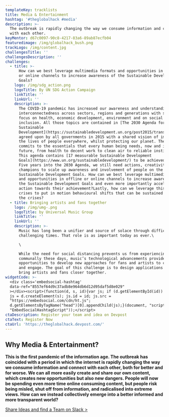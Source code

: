 ```yaml
---
templateKey: tracklists
title: Media & Entertainment
hashtag: '#theglobalhack #media'
description: >-
  The outbreak is rapidly changing the way we consume information and connect
  with each other.
keyMentor: d67c0097-90c8-4217-83a6-89ab87ecfb04
featuredimage: /img/globalhack_bush.png
trackLogo: /img/content.jpg
challengesTitle: ''
challengesDescription: ''
challenges:
  - title: >-
      How can we best leverage multimedia formats and opportunities in offline
      or online channels to increase awareness of the Sustainable Development
      Goals?
    logo: /img/sdg_action.png
    logoTitle: By UN SDG Action Campaign
    linkTitle: ''
    linkUrl: ''
    description: >-
      The COVID-19 pandemic has increased our awareness and understanding of the
      interconnectedness across sectors, regions and generations with specific
      focus on health, economic development, environment and on social
      inclusion. All those topics are contained in [The 2030 Agenda for
      Sustainable
      Development](https://sustainabledevelopment.un.org/post2015/transformingourworld),
      agreed upon by all governments in 2015 with a shared vision of improving
      the lives of people everywhere, whilst protecting our planet. The agenda
      commits to the essentials that every human being needs, now and in the
      future, from health to decent work to clean air to reliable institutions.
      This agenda contains [17 measurable Sustainable Development
      Goals](https://www.un.org/sustainabledevelopment/) to be achieved by 2030.
      Five years into the 2030 Agenda, we still need actions, creativity and
      champions to scale up awareness and involvement of people on the
      Sustainable Development Goals. How can we best leverage multimedia formats
      and opportunities in offline or online channels to increase awareness of
      the Sustainable Development Goals and even more importantly accelerate
      action towards their achievement?Lastly, how can we leverage this time of
      crises to put in motion behavioural shifts that can be sustained beyond
      the crises?
  - title: Bringing artists and fans together
    logo: /img/umg-.png
    logoTitle: by Universal Music Group
    linkTitle: ''
    linkUrl: ''
    description: >-
      Music has long been a unifier and source of solace through difficult and
      challenging times. That role is as important today as ever.\

      \

      While the need for social distancing prevents us from experiencing music
      communally these days, music’s technological advancements provide great
      opportunities to develop new approaches for fans and artists to connect
      and engage. The goal of this challenge is to design applications that
      bring artists and fans closer together.
widgetCode: >-
  <div class='embedsocial-hashtag'
  data-ref="8557ef64d9c37adb8e964db6d12d95daf5d8e029"
  ></div><script>(function(d, s, id){var js; if (d.getElementById(id)) {return;}
  js = d.createElement(s); js.id = id; js.src =
  "https://embedsocial.com/cdn/ht.js";
  d.getElementsByTagName("head")[0].appendChild(js);}(document, "script",
  "EmbedSocialHashtagScript"));</script>
ctaDescription: Register your team and idea on Devpost
ctaText: Register Now
ctaUrl: 'https://theglobalhack.devpost.com/'
---
```


## **Why Media & Entertainment?**

**This is the first pandemic of the information age. The outbreak has coincided with a period in which the internet is rapidly changing the way we consume information and connect with each other, both for better and for worse. We can all more easily create and share our own content, which creates new opportunities but also new dangers. People will now be spending even more time online consuming content, but people risk being misled, shut off from information, and radicalised into extreme views. How can we instead collectively emerge into a better informed and more transparent world?**

[Share Ideas and find a Team on Slack >](http://theglobalhack.com/slack)
